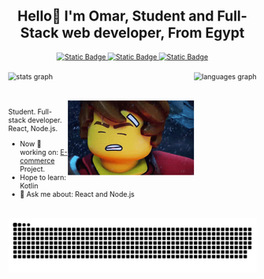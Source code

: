<h1 align="center">Hello👋 I'm Omar, Student and Full-Stack web developer, From Egypt</h1>

###

<div align="center">
    <a href="https://x.com/ZinKkFN">
        <img alt="Static Badge" src="https://img.shields.io/badge/twitter-%20?style=flat&logo=x&logoColor=white&color=black">
    </a>
    <a href="https://www.linkedin.com/in/omar-elsharif-43467b26a/">
        <img alt="Static Badge" src="https://img.shields.io/badge/linkedin-%20?style=flat&logo=linkedin&color=%230077b5">
    </a>
    <a href="https://medium.com/@mori_lover">
        <img alt="Static Badge" src="https://img.shields.io/badge/medium-%20?style=flat&logo=medium&logoColor=white&color=black">
    </a>
</div>

###

<img src="https://github-readme-stats.vercel.app/api/top-langs?username=Abn0Masr&locale=en&hide_title=false&layout=compact&card_width=320&langs_count=5&theme=dracula&hide_border=false&order=2" height="150" alt="languages graph" align="right"  />

<img src="https://github-readme-stats.vercel.app/api?username=Abn0Masr&hide_title=false&hide_rank=false&show_icons=true&include_all_commits=true&count_private=true&disable_animations=false&theme=dracula&locale=en&hide_border=false&order=1" height="150" alt="stats graph"  />

###

<br/>

<img  alt="" style="width:256px;" src="./fire-powers.gif" align="right">

Student. Full-stack developer. React, Node.js.

- Now 🚀 working on: <a href="https://github.com/Abn0Masr/e_commerce_frontend.git" target="blank">E-commerce</a> Project.
- Hope to learn: Kotlin
- 💬 Ask me about: React and Node.js

###

<br/>

<div align="center">
    <img src="https://raw.githubusercontent.com/Abn0Masr/Abn0Masr/output/snake.svg" alt="Snake animation" />
</div>
